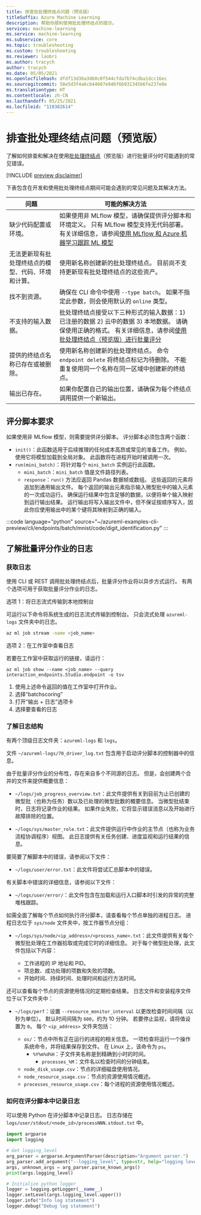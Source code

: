 ```yaml
---
title: 排查批处理终结点问题（预览版）
titleSuffix: Azure Machine Learning
description: 帮助你顺利使用批处理终结点的提示。
services: machine-learning
ms.service: machine-learning
ms.subservice: core
ms.topic: troubleshooting
ms.custom: troubleshooting
ms.reviewer: laobri
ms.author: tracych
author: tracych
ms.date: 05/05/2021
ms.openlocfilehash: dfdf13d36a3d60c0f544cfda7b74cdba1dcc16ec
ms.sourcegitcommit: 58e5d3f4a6cb44607e946f6b931345b6fe237e0e
ms.translationtype: HT
ms.contentlocale: zh-CN
ms.lasthandoff: 05/25/2021
ms.locfileid: "110382614"
---
```

# <a name="troubleshooting-batch-endpoints-preview"></a>排查批处理终结点问题（预览版）

了解如何排查和解决在使用[批处理终结点](how-to-use-batch-endpoint.md)（预览版）进行批量评分时可能遇到的常见错误。

 [!INCLUDE [preview disclaimer](../../includes/machine-learning-preview-generic-disclaimer.md)]

下表包含在开发和使用批处理终结点期间可能会遇到的常见问题及其解决方法。

| 问题 | 可能的解决方法 |
|--|--|
| 缺少代码配置或环境。 | 如果使用非 MLflow 模型，请确保提供评分脚本和环境定义。 只有 MLflow 模型支持无代码部署。 有关详细信息，请参阅[使用 MLflow 和 Azure 机器学习跟踪 ML 模型](how-to-use-mlflow.md)|
| 无法更新现有批处理终结点的模型、代码、环境和计算。 | 使用新名称创建新的批处理终结点。 目前尚不支持更新现有批处理终结点的这些资产。 |
| 找不到资源。 | 确保在 CLI 命令中使用 `--type batch`。 如果不指定此参数，则会使用默认的 `online` 类型。|
| 不支持的输入数据。 | 批处理终结点接受以下三种形式的输入数据：1) 已注册的数据 2) 云中的数据 3) 本地数据。 请确保使用正确的格式。 有关详细信息，请参阅[使用批处理终结点（预览版）进行批量评分](how-to-use-batch-endpoint.md)|
| 提供的终结点名称已存在或被删除。 | 使用新名称创建新的批处理终结点。 命令 `endpoint delete` 将终结点标记为待删除。 不能重复使用同一个名称在同一区域中创建新的终结点。 |
| 输出已存在。 | 如果你配置自己的输出位置，请确保为每个终结点调用提供一个新输出。 |

##  <a name="scoring-script-requirements"></a>评分脚本要求

如果使用非 MLflow 模型，则需要提供评分脚本。 评分脚本必须包含两个函数：

- `init()`：此函数适用于后续推理的任何成本高昂或常见的准备工作。 例如，使用它将模型加载到全局对象。 此函数将在进程开始时被调用一次。
-  `run(mini_batch)`：将针对每个 `mini_batch` 实例运行此函数。
    -  `mini_batch`：`mini_batch` 值是文件路径列表。
    -  `response`：`run()` 方法应返回 Pandas 数据帧或数组。 这些返回的元素将追加到通用输出文件。 每个返回的输出元素指示输入微型批中的输入元素的一次成功运行。 确保运行结果中包含足够的数据，以便将单个输入映射到运行输出结果。 运行输出将写入输出文件中，但不保证按顺序写入，因此你应使用输出中的某个键将其映射到正确的输入。

:::code language="python" source="~/azureml-examples-cli-preview/cli/endpoints/batch/mnist/code/digit_identification.py" :::

## <a name="understanding-logs-of-a-batch-scoring-job"></a>了解批量评分作业的日志

### <a name="get-logs"></a>获取日志

使用 CLI 或 REST 调用批处理终结点后，批量评分作业将以异步方式运行。 有两个选项可用于获取批量评分作业的日志。

选项 1：将日志流式传输到本地控制台

可运行以下命令将系统生成的日志流式传输到控制台。 只会流式处理 `azureml-logs` 文件夹中的日志。

```bash
az ml job stream -name <job_name>
```

选项 2：在工作室中查看日志 

若要在工作室中获取运行的链接，请运行： 

```azurecli
az ml job show --name <job_name> --query interaction_endpoints.Studio.endpoint -o tsv
```

1. 使用上述命令返回的值在工作室中打开作业。 
1. 选择“batchscoring”
1. 打开“输出 + 日志”选项卡 
1. 选择要查看的日志

### <a name="understand-log-structure"></a>了解日志结构

有两个顶级日志文件夹：`azureml-logs` 和 `logs`。 

文件 `~/azureml-logs/70_driver_log.txt` 包含用于启动评分脚本的控制器中的信息。  

由于批量评分作业的分布性，存在来自多个不同源的日志。 但是，会创建两个合并的文件来提供概要信息： 

- `~/logs/job_progress_overview.txt`：此文件提供有关到目前为止已创建的微型批（也称为任务）数以及已处理的微型批数的概要信息。 当微型批结束时，日志将记录作业的结果。 如果作业失败，它将显示错误消息以及开始进行故障排除的位置。

- `~/logs/sys/master_role.txt`：此文件提供运行中作业的主节点（也称为业务流程协调程序）视图。 此日志提供有关任务创建、进度监视和运行结果的信息。

要简要了解脚本中的错误，请参阅以下文件：

- `~/logs/user/error.txt`：此文件将尝试汇总脚本中的错误。

有关脚本中错误的详细信息，请参阅以下文件：

- `~/logs/user/error/`：此文件包含在加载和运行入口脚本时引发的异常的完整堆栈跟踪。

如需全面了解每个节点如何执行评分脚本，请查看每个节点单独的进程日志。 进程日志位于 `sys/node` 文件夹中，按工作器节点分组：

- `~/logs/sys/node/<ip_address>/<process_name>.txt`：此文件提供有关每个微型批处理在工作器拾取或完成它时的详细信息。 对于每个微型批处理，此文件包括以下内容：

    - 工作进程的 IP 地址和 PID。 
    - 项总数、成功处理的项数和失败的项数。
    - 开始时间、持续时间、处理时间和运行方法时间。

还可以查看每个节点的资源使用情况的定期检查结果。 日志文件和安装程序文件位于以下文件夹中：

- `~/logs/perf`：设置 `--resource_monitor_interval` 以更改检查时间间隔（以秒为单位）。 默认时间间隔为 `600`，约为 10 分钟。 若要停止监视，请将值设置为 `0`。 每个 `<ip_address>` 文件夹包括：

    - `os/`：节点中所有正在运行的进程的相关信息。 一项检查将运行一个操作系统命令，并将结果保存到文件。 在 Linux 上，该命令为 `ps`。
        - `%Y%m%d%H`：子文件夹名称是到精确到小时的时间。
            - `processes_%M`：文件名以检查时间的分钟结束。
    - `node_disk_usage.csv`：节点的详细磁盘使用情况。
    - `node_resource_usage.csv`：节点的资源使用情况概述。
    - `processes_resource_usage.csv`：每个进程的资源使用情况概述。

### <a name="how-to-log-in-scoring-script"></a>如何在评分脚本中记录日志

可以使用 Python 在评分脚本中记录日志。 日志存储在 `logs/user/stdout/<node_id>/processNNN.stdout.txt` 中。 

```python
import argparse
import logging

# Get logging_level
arg_parser = argparse.ArgumentParser(description="Argument parser.")
arg_parser.add_argument("--logging_level", type=str, help="logging level")
args, unknown_args = arg_parser.parse_known_args()
print(args.logging_level)

# Initialize python logger
logger = logging.getLogger(__name__)
logger.setLevel(args.logging_level.upper())
logger.info("Info log statement")
logger.debug("Debug log statement")
```